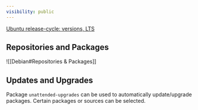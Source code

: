 ```yaml
---
visibility: public
---
```

[Ubuntu release-cycle: versions, LTS](https://ubuntu.com/about/release-cycle)


## Repositories and Packages
![[Debian#Repositories & Packages]]


## Updates and Upgrades

Package `unattended-upgrades` can be used to automatically update/upgrade packages. Certain packages or sources can be selected.
